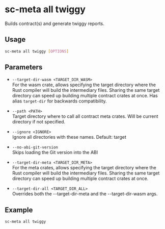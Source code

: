 # sc-meta all twiggy

Builds contract(s) and generate twiggy reports.

## Usage

```bash
sc-meta all twiggy [OPTIONS]
```

## Parameters

- `--target-dir-wasm <TARGET_DIR_WASM>`  
  For the wasm crate, allows specifying the target directory where the Rust compiler will build the intermediary files. Sharing the same target directory can speed up building multiple contract crates at once. Has alias `target-dir` for backwards compatibility.

- `--path <PATH>`  
  Target directory where to call all contract meta crates. Will be current directory if not specified.

- `--ignore <IGNORE>`  
  Ignore all directories with these names. Default: target

- `--no-abi-git-version`  
  Skips loading the Git version into the ABI

- `--target-dir-meta <TARGET_DIR_META>`  
  For the meta crates, allows specifying the target directory where the Rust compiler will build the intermediary files. Sharing the same target directory can speed up building multiple contract crates at once.

- `--target-dir-all <TARGET_DIR_ALL>`  
  Overrides both the --target-dir-meta and the --target-dir-wasm args.

## Example

```bash
sc-meta all twiggy
